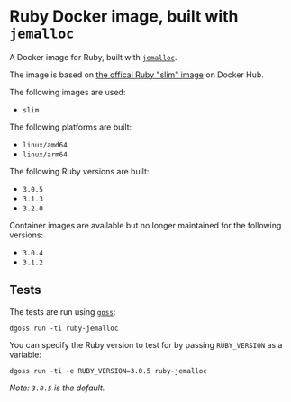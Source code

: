 # Ruby Docker image, built with `jemalloc`

A Docker image for Ruby, built with [`jemalloc`](https://scalingo.com/blog/improve-ruby-application-memory-jemalloc).

The image is based on [the offical Ruby "slim" image](https://hub.docker.com/_/ruby) on Docker Hub.

The following images are used:

- `slim`

The following platforms are built:

- `linux/amd64`
- `linux/arm64`


The following Ruby versions are built:

- `3.0.5`
- `3.1.3`
- `3.2.0`

Container images are available but no longer maintained for the following versions:

- `3.0.4`
- `3.1.2`

## Tests

The tests are run using [`goss`](https://github.com/aelsabbahy/goss):

```console
dgoss run -ti ruby-jemalloc
```

You can specify the Ruby version to test for by passing `RUBY_VERSION` as a variable:

```console
dgoss run -ti -e RUBY_VERSION=3.0.5 ruby-jemalloc
```

_Note: `3.0.5` is the default._
